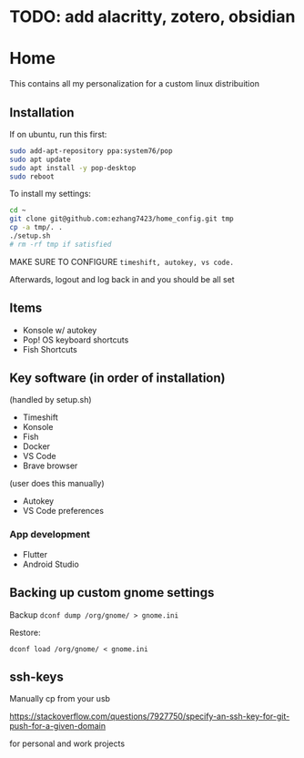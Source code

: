 # TODO: add alacritty, zotero, obsidian

# Home

This contains all my personalization for a custom linux distribuition

## Installation

If on ubuntu, run this first:

```bash
sudo add-apt-repository ppa:system76/pop
sudo apt update
sudo apt install -y pop-desktop
sudo reboot
```

To install my settings:

```bash
cd ~
git clone git@github.com:ezhang7423/home_config.git tmp
cp -a tmp/. .
./setup.sh
# rm -rf tmp if satisfied
```

MAKE SURE TO CONFIGURE `timeshift, autokey, vs code.`

Afterwards, logout and log back in and you should be all set

## Items

- Konsole w/ autokey
- Pop! OS keyboard shortcuts
- Fish Shortcuts

## Key software (in order of installation)

(handled by setup.sh)

- Timeshift
- Konsole
- Fish
- Docker
- VS Code
- Brave browser

(user does this manually)

- Autokey
- VS Code preferences

### App development

- Flutter
- Android Studio

## Backing up custom gnome settings

Backup
`dconf dump /org/gnome/ > gnome.ini`

Restore:

`dconf load /org/gnome/ < gnome.ini`

## ssh-keys

Manually cp from your usb

https://stackoverflow.com/questions/7927750/specify-an-ssh-key-for-git-push-for-a-given-domain

for personal and work projects
